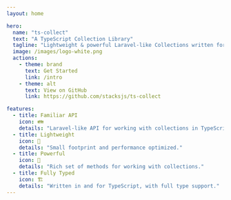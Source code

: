 ```yaml
---
layout: home

hero:
  name: "ts-collect"
  text: "A TypeScript Collection Library"
  tagline: "Lightweight & powerful Laravel-like Collections written for TypeScript."
  image: /images/logo-white.png
  actions:
    - theme: brand
      text: Get Started
      link: /intro
    - theme: alt
      text: View on GitHub
      link: https://github.com/stacksjs/ts-collect

features:
  - title: Familiar API
    icon: 👪
    details: "Laravel-like API for working with collections in TypeScript."
  - title: Lightweight
    icon: 🚀
    details: "Small footprint and performance optimized."
  - title: Powerful
    icon: 💪
    details: "Rich set of methods for working with collections."
  - title: Fully Typed
    icon: 🏗️
    details: "Written in and for TypeScript, with full type support."
---
```


<Home />
